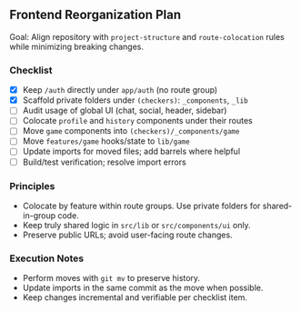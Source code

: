 ## Frontend Reorganization Plan

Goal: Align repository with `project-structure` and `route-colocation` rules while minimizing breaking changes.

### Checklist

- [x] Keep `/auth` directly under `app/auth` (no route group)
- [x] Scaffold private folders under `(checkers)`: `_components`, `_lib`
- [ ] Audit usage of global UI (chat, social, header, sidebar)
- [ ] Colocate `profile` and `history` components under their routes
- [ ] Move `game` components into `(checkers)/_components/game`
- [ ] Move `features/game` hooks/state to `lib/game`
- [ ] Update imports for moved files; add barrels where helpful
- [ ] Build/test verification; resolve import errors

### Principles

- Colocate by feature within route groups. Use private folders for shared-in-group code.
- Keep truly shared logic in `src/lib` or `src/components/ui` only.
- Preserve public URLs; avoid user-facing route changes.

### Execution Notes

- Perform moves with `git mv` to preserve history.
- Update imports in the same commit as the move when possible.
- Keep changes incremental and verifiable per checklist item.
